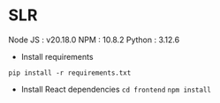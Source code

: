 # SLR

Node JS : v20.18.0
NPM : 10.8.2
Python : 3.12.6

- Install requirements

`pip install -r requirements.txt`

- Install React dependencies
`cd frontend`
`npm install`